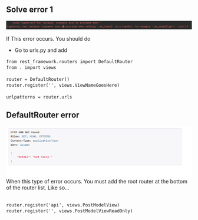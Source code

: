 ## Solve error 1
![error](./error.png)

If This error occurs. You should do
- Go to urls.py and add
```
from rest_framework.routers import DefaultRouter
from . import views

router = DefaultRouter()
router.register('', views.ViewNameGoesHere)

urlpatterns = router.urls
```

## DefaultRouter error
![default router error](./error2.png)
When this type of error occurs. You must add the root router at the bottom of the router list. Like so...
```

router.register('api', views.PostModelView)
router.register('', views.PostModelViewReadOnly)
```
